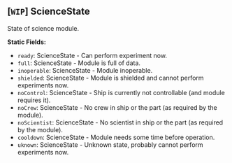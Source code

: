 ## \[`WIP`\] ScienceState

State of science module.


**Static Fields:**
- `ready`: ScienceState - Can perform experiment now.
- `full`: ScienceState - Module is full of data.
- `inoperable`: ScienceState - Module inoperable.
- `shielded`: ScienceState - Module is shielded and cannot perform experiments now.
- `noControl`: ScienceState - Ship is currently not controllable (and module requires it).
- `noCrew`: ScienceState - No crew in ship or the part (as required by the module).
- `noScientist`: ScienceState - No scientist in ship or the part (as required by the module).
- `cooldown`: ScienceState - Module needs some time before operation.
- `uknown`: ScienceState - Unknown state, probably cannot perform experiments now.
